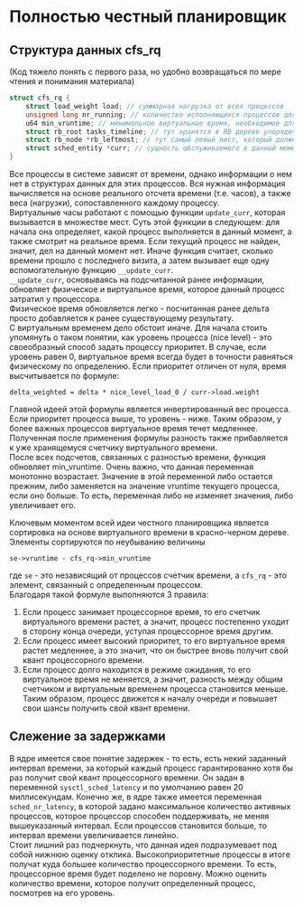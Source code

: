 # Полностью честный планировщик

## Структура данных cfs_rq
(Код тяжело понять с первого раза, но удобно возвращаться по мере чтения и понимания материала)
```C
struct cfs_rq {
	struct load_weight load; // суммарная нагрузка от всех процессов
	unsigned long nr_running; // количество исполняющихся процессов для диска
	u64 min_vruntime; // минимальное виртуальное время, необходимое для инициализации виртуального таймера в новом процессе
	struct rb_root tasks_timeline; // тут хранятся в RB дереве упорядоченные по виртуальному времени процессы
	struct rb_node *rb_leftmost; // тут самый левый лист, который должен быть обслужен в первую очередь (можно получить из дерева, но так быстрее)
	struct sched_entity *curr; // сущность обслуживаемого в данный момент процесса
}
```

Все процессы в системе зависят от времени, однако информации о нем нет в структурах данных для этих процессов. Вся нужная информация вычисляется на основе реального отсчета времени (т.е. часов), а также веса (нагрузки), сопоставленного каждому процессу.  
Виртуальные часы работают с помощью функции `update_curr`, которая вызывается в множестве мест.
Суть этой функции в следующем: для начала она определяет, какой процесс выполняется в данный момент, а также смотрит на реальное время. Если текущий процесс не найден, значит, дел на данный момент нет. Иначе функция считает, сколько времени прошло с последнего визита, а затем вызывает еще одну вспомогательную функцию `__update_curr`.  
`__update_curr`, основываясь на подсчитанной ранее информации, обновляет физическое и виртуальное время, которое данный процесс затратил у процессора.  
Физическое время обновляется легко - посчитанная ранее дельта просто добавляется к ранее существующему результату.  
С виртуальным временем дело обстоит иначе. Для начала стоить упомянуть о таком понятии, как уровень процесса (nice level) - это своеобразный способ задать процессу приоритет. В случае, если уровень равен 0, виртуальное время всегда будет в точности равняться физическому по определению. Если приоритет отличен от нуля, время высчитывается по формуле:
```
delta_weighted = delta * nice_level_load_0 / curr->load.weight
```
Главной идеей этой формулы является инвертированный вес процесса. Если приоритет процесса выше, то уровень - ниже. Таким образом, у более важных процессов виртуальное время течет медленнее. Полученная после применения формулы разность также прибавляется к уже хранящемуся счетчику виртуального времени.  
После всех подсчетов, связанных с разностью времени, функция обновляет min_vruntime. Очень важно, что данная переменная монотонно возрастает. Значение в этой переменной либо остается прежним, либо заменяется на значение vruntime текущего процесса, если оно больше. То есть, переменная либо не изменяет значения, либо увеличивает его.

Ключевым моментом всей идеи честного планировщика является сортировка на основе виртуального времени в красно-черном дереве. Элементы сортируются по неубыванию величины 
```
se->vruntime - cfs_rq->min_vruntime
``` 
где `se` - это независящий от процессов счетчик времени, а `cfs_rq` - это элемент, связанный с определенным процессом.  
Благодаря такой формуле выполняются 3 правила:  
1. Если процесс занимает процессорное время, то его счетчик виртуального времени растет, а значит, процесс постепенно уходит в сторону конца очереди, уступая процессорное время другим.  
2. Если процесс имеет высокий приоритет, то его виртуальное время растет медленнее, а это значит, что он быстрее вновь получит свой квант процессорного времени.  
3. Если процесс долго находится в режиме ожидания, то его виртуальное время не меняется, а значит, разность между общим счетчиком и виртуальным временем процесса становится меньше. Таким образом, процесс движется к началу очереди и повышает свои шансы получить свой квант времени.

## Слежение за задержками
В ядре имеется свое понятие задержек - то есть, есть некий заданный интервал времени, за который каждый процесс гарантированно хотя бы раз получит свой квант процессорного времени. Он задан в переменной `sysctl_sched_latency` и по умолчанию равен 20 миллисекундам. Конечно же, в ядре также имеется переменная `sched_nr_latency`, в которой задано максимальное количество активных процессов, которое процессор способен поддерживать, не меняя вышеуказанный интервал. Если процессов становится больше, то интервал времени увеличивается линейно.  
Стоит лишний раз подчеркнуть, что данная идея подразумевает под собой нижнюю оценку отклика. Высокоприоритетные процессы в итоге получат куда большее количество процессорного времени. То есть, процессорное время будет поделено не поровну. Можно оценить количество времени, которое получит определенный процесс, посмотрев на его уровень.
